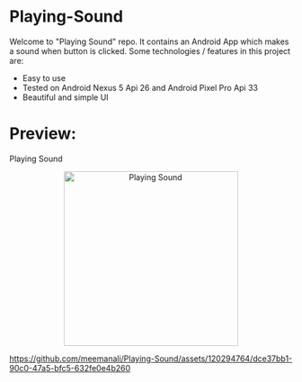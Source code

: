# Playing-Sound
Welcome to "Playing Sound" repo. It contains an Android App which makes a sound when button is clicked. Some technologies / features in this project are:

* Easy to use
* Tested on Android Nexus 5 Api 26 and Android Pixel Pro Api 33
* Beautiful and simple UI

# Preview:

Playing Sound
<p align="center">
  <img src="https://github.com/meemanali/Playing-Sound/blob/master/Playing%20Sound.png" alt="Playing Sound" width="310" title="Normal Screen">
</p>

https://github.com/meemanali/Playing-Sound/assets/120294764/dce37bb1-90c0-47a5-bfc5-632fe0e4b260
